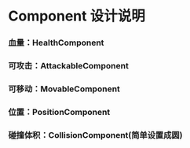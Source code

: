 # Component 设计说明
### 血量：HealthComponent
### 可攻击：AttackableComponent
### 可移动：MovableComponent
### 位置：PositionComponent
### 碰撞体积：CollisionComponent(简单设置成圆)